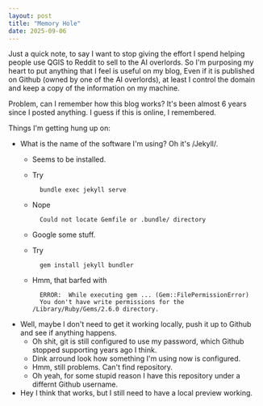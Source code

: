 ```yaml
---
layout: post
title: "Memory Hole"
date: 2025-09-06
---
```


Just a quick note, to say I want to stop giving the effort I spend helping people use QGIS to Reddit to sell to the AI overlords. So I'm purposing my heart to put anything that I feel is useful on my blog, Even if it is published on Github (owned by one of the AI overlords), at least I control the domain and keep a copy of the information on my machine.

Problem, can I remember how this blog works? It's been almost 6 years since I posted anything. I guess if this is online, I remembered.

Things I'm getting hung up on:
+ What is the name of the software I'm using? Oh it's /Jekyll/.
    + Seems to be installed.
    + Try
	
			bundle exec jekyll serve
	+ Nope
	
			Could not locate Gemfile or .bundle/ directory
	
    + Google some stuff.
    + Try
	
	        gem install jekyll bundler
	
	+ Hmm, that barfed with
	
			ERROR:  While executing gem ... (Gem::FilePermissionError)
			You don't have write permissions for the /Library/Ruby/Gems/2.6.0 directory.
	
+ Well, maybe I don't need to get it working locally, push it up to Github and see if anything happens.
    + Oh shit, git is still configured to use my password, which Github stopped supporting years ago I think.
    + Dink arround look how something I'm using now is configured.
    + Hmm, still problems. Can't find repository.
    + Oh yeah, for some stupid reason I have this repository under a differnt Github username.
+ Hey I think that works, but I still need to have a local preview working.
